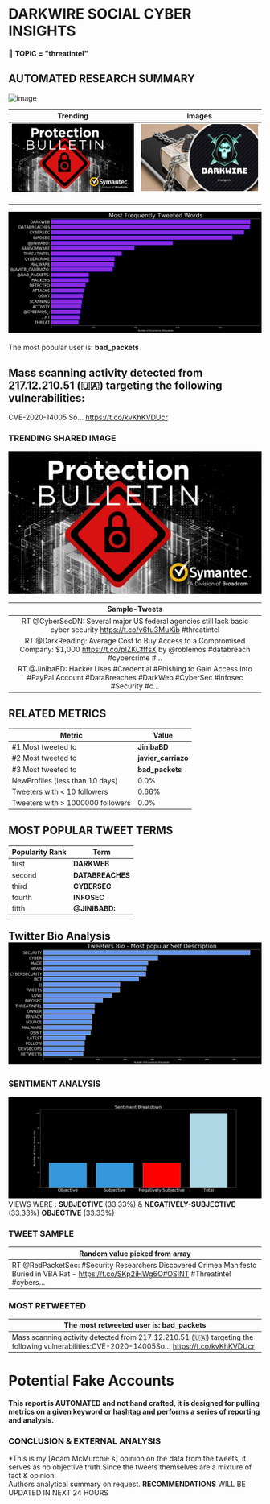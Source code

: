 # DARKWIRE SOCIAL CYBER INSIGHTS 
&#x1F34E; **TOPIC = "threatintel"**

## AUTOMATED RESEARCH SUMMARY
  ![image](darkLogo.png)   

|  Trending  |   Images | 
:-------------------------:|:-------------------------:
|  ![image](assets/threatintel/imageFile1.jpg)     <img width=200/> | ![image](assets/threatintel/imageFile2.jpg) <img width=200/> |   
 
 
![image](assets/threatintel/TWEETS.png)
<br></br>
The most popular user is: **bad_packets**  
 

## Mass scanning activity detected from 217.12.210.51 (🇺🇦) targeting the following vulnerabilities:

CVE-2020-14005
So… https://t.co/kvKhKVDUcr 

  




### TRENDING SHARED IMAGE

![image](assets/threatintel/twitterPostedImage.png)



|                **Sample-Tweets**        |
| :-------------: |
| RT @CyberSecDN: Several major US federal agencies still lack basic cyber security https://t.co/v6fu3MuXib #threatintel |
| RT @DarkReading: Average Cost to Buy Access to a Compromised Company: $1,000 https://t.co/pIZKCfffsX by @roblemos #databreach #cybercrime #… |
| RT @JinibaBD: Hacker Uses #Credential #Phishing to Gain Access Into #PayPal Account  #DataBreaches #DarkWeb #CyberSec #infosec #Security #c… |

## RELATED METRICS<br>
| Metric | Value |
| ------------- | ------------- |
| #1 Most tweeted to  | **JinibaBD** |
| #2 Most tweeted to  | **javier_carriazo** |
| #3 Most tweeted to  | **bad_packets** |
| NewProfiles (less than 10 days) | 0.0%  |
| Tweeters with < 10 followers  | 0.66%|
| Tweeters with > 1000000 followers  | 0.0%  |



## MOST POPULAR TWEET TERMS 


| Popularity Rank  | Term |
| ------------- | ------------- |
| first  | **DARKWEB**  |
| second  | **DATABREACHES**  |
| third  | **CYBERSEC** |
| fourth  | **INFOSEC**  |
| fifth  | **@JINIBABD:**  |


## Twitter Bio Analysis![image](assets/threatintel/BIO.png)
### SENTIMENT ANALYSIS
![image](assets/threatintel/sentiment.png)
VIEWS WERE : **SUBJECTIVE**  (33.33%) & **NEGATIVELY-SUBJECTIVE** (33.33%) **OBJECTIVE** (33.33%)

### TWEET SAMPLE 
| Random value picked from array |
| ------------- |
|RT @RedPacketSec: #Security Researchers Discovered Crimea Manifesto Buried in VBA Rat - https://t.co/SKp2iHWg6O#OSINT #Threatintel #cybers… |

### MOST RETWEETED 

| The most retweeted user is: **bad_packets**  |
| ------------- |
| Mass scanning activity detected from 217.12.210.51 (🇺🇦) targeting the following vulnerabilities:CVE-2020-14005So… https://t.co/kvKhKVDUcr |

# Potential Fake Accounts
 

<b> This report is AUTOMATED and not hand crafted, it is designed for pulling metrics on a given keyword or hashtag and performs a series of reporting and analysis.</b>  
### CONCLUSION & EXTERNAL ANALYSIS

*This is my [Adam McMurchie`s] opinion on the data from the tweets, it serves as no objective truth.Since the tweets themselves are a mixture of fact & opinion.<br>
Authors analytical summary on request.
**RECOMMENDATIONS** WILL BE UPDATED IN NEXT  24 HOURS <br>